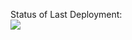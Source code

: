 Status of Last Deployment:<br>
<img src="https://github.com/kaDev0ps/Base/workflows/My-GitHubActions-Test/badge.svg?branch=master"><br>
